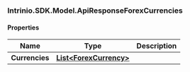[//]: # (CLASS:Intrinio.SDK.Model.ApiResponseForexCurrencies)

[//]: # (KIND:object)

### Intrinio.SDK.Model.ApiResponseForexCurrencies
#### Properties

[//]: # (START_DEFINITION)

Name | Type | Description
------------ | ------------- | -------------
**Currencies** | [**List&lt;ForexCurrency&gt;**](ForexCurrency.md) |  &nbsp;

[//]: # (END_DEFINITION)


[//]: # (CONTAINED_CLASS:Intrinio.SDK.Model.ForexCurrency)


